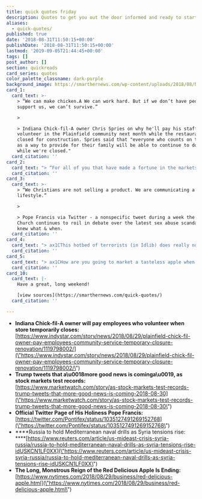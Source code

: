 ```yaml
---
title: quick quotes friday
description: Quotes to get you out the door informed and ready to start your friday.
aliases:
  - quick-quotes/
published: true
date: '2018-08-31T11:50:15+00:00'
publishDate: '2018-08-31T11:50:15+00:00'
lastmod: '2019-09-05T21:44:45+00:00'
tags: []
post_author: []
section: quickreads
card_series: quotes
color_palette_classname: dark-purple
background_image: https://smarthernews.com/wp-content/uploads/2018/08/hands-1939895_1280.png
card_1:
  card_text: >-
    > “We can make chicken.A We can work hard. But if we don’t have peopleA who
    support us, we can’t survive.”

    > 

    > Indiana Chick-fil-A owner Chris Spries on why he'll pay his staff to
    volunteer in the Plainfield community next month while the restaurant is
    closed for construction. Spries said that "everyone who counts on this job
    as a way to provide for their family will be able to continue to do that
    while we're closed."
  card_citation: ''
card_2:
  card_text: "> “For all of you that have made a fortune in the markets, or seen your 401Ks rise beyond your wildest expectations, more good news is coming!ax19n> n> President Trump on Twitter praising the recent rally in the stock market. It is not immediately clear what the good news might be, but some suggest it may be a trade deal with Mexico, and possibly Canada."
  card_citation: ''
card_3:
  card_text: >-
    > “We Christians are not selling a product. We are communicating a
    lifestyle.”

    > 

    > Pope Francis via Twitter - a nonspecific tweet during a week the Catholic
    Church continues to roil in debate over the latest sex abuse scandal and who
    knew what & when.
  card_citation: ''
card_4:
  card_text: "> ax1CThis hotbed of terrorists (in Idlib) does really not bode anything good if such inaction continues.ax1Dn> n> Dmitry Peskov, Kremlin spokesman, announcing Russia's Ministry of Defense will hold a major naval exercise in the Mediterranean Sea September 1-8. Idlib is the last major area held by rebels opposed to Syria's President & sources say the President is determined to retake it."
  card_citation: ''
card_5:
  card_text: "> ax1CHow are you going to market a tasteless apple when the consumer has tasted so many good apples?ax1Dn> n> Tom Buford, an apple historian, as Gala cuts short Red Delicious's nearly half-century reign as America's most grown apple. The decline of Red Delicious is blamed on consumers wanting crispier, sweeter apples. The Granny Smith will be the 3rd most grown apple."
  card_citation: ''
card_10:
  card_text: |-
    Have a great, long weekend!

    [view sources](https://smarthernews.com/quick-quotes/)
  card_citation: ''

---
```

*   **Indiana Chick-fil-A owner will pay employees who volunteer when store temporarily closes:**  
    [https://www.indystar.com/story/news/2018/08/29/plainfield-chick-fil-owner-pay-employees-community-service-temporary-closure-renovation/1119798002/](\"https://www.indystar.com/story/news/2018/08/29/plainfield-chick-fil-owner-pay-employees-community-service-temporary-closure-renovation/1119798002/\")
*   **Trump tweets that a\\u0018more good news is cominga\\u0019, as stock markets test records:**  
    [https://www.marketwatch.com/story/as-stock-markets-test-records-trump-tweets-that-more-good-news-is-coming-2018-08-30](\"https://www.marketwatch.com/story/as-stock-markets-test-records-trump-tweets-that-more-good-news-is-coming-2018-08-30\")
*   **Official Twitter Page of His Holiness Pope Francis:** [https://twitter.com/Pontifex/status/1035127491269152768](\"https://twitter.com/Pontifex/status/1035127491269152768\")
*   ****Russia to hold Mediterranean naval drills as Syria tensions rise:  
    ****[https://www.reuters.com/article/us-mideast-crisis-syria-russia/russia-to-hold-mediterranean-naval-drills-as-syria-tensions-rise-idUSKCN1LF0XX](\"https://www.reuters.com/article/us-mideast-crisis-syria-russia/russia-to-hold-mediterranean-naval-drills-as-syria-tensions-rise-idUSKCN1LF0XX\")
*   **The Long, Monstrous Reign of the Red Delicious Apple Is Ending:**  
    [https://www.nytimes.com/2018/08/29/business/red-delicious-apple.html](\"https://www.nytimes.com/2018/08/29/business/red-delicious-apple.html\")